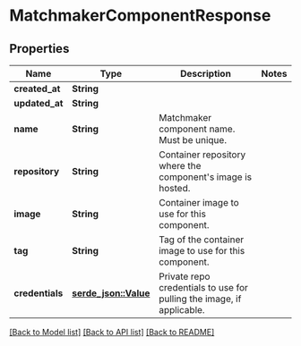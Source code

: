 # MatchmakerComponentResponse

## Properties

Name | Type | Description | Notes
------------ | ------------- | ------------- | -------------
**created_at** | **String** |  | 
**updated_at** | **String** |  | 
**name** | **String** | Matchmaker component name. Must be unique. | 
**repository** | **String** | Container repository where the component's image is hosted. | 
**image** | **String** | Container image to use for this component. | 
**tag** | **String** | Tag of the container image to use for this component. | 
**credentials** | [**serde_json::Value**](.md) | Private repo credentials to use for pulling the image, if applicable. | 

[[Back to Model list]](../README.md#documentation-for-models) [[Back to API list]](../README.md#documentation-for-api-endpoints) [[Back to README]](../README.md)


